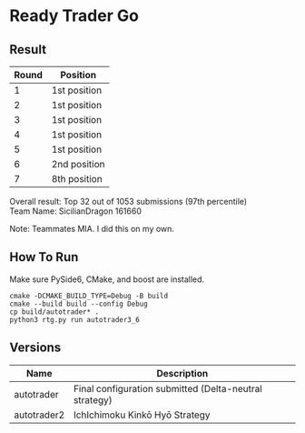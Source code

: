 # Ready Trader Go

## Result

| Round          | Position   |
| -------------  | ------------- | 
| 1    |  1st position|
| 2    |  1st position |
| 3    |  1st position |
| 4    |  1st position |
| 5    |  1st position |
| 6    |  2nd position |
| 7    |  8th position |

Overall result: Top 32 out of 1053 submissions (97th percentile)</br>
Team Name: SicilianDragon 161660

Note: Teammates MIA. I did this on my own.




## How To Run

Make sure PySide6, CMake, and boost are installed.

```shell
cmake -DCMAKE_BUILD_TYPE=Debug -B build  
cmake --build build --config Debug     
cp build/autotrader* .  
python3 rtg.py run autotrader3_6 
```

## Versions
| Name          | Description   |
| ------------- | ------------- | 
| autotrader    |  Final configuration submitted (Delta-neutral strategy)|
| autotrader2   |  IchIchimoku Kinkō Hyō Strategy |



